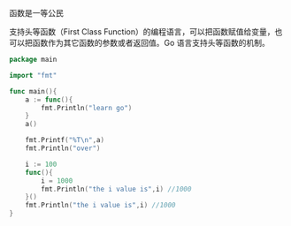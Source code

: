 函数是一等公民

支持头等函数（First Class Function）的编程语言，可以把函数赋值给变量，也可以把函数作为其它函数的参数或者返回值。Go 语言支持头等函数的机制。



```go
package main

import "fmt"

func main(){
	a := func(){
		fmt.Println("learn go")
	}
	a()

	fmt.Printf("%T\n",a)
	fmt.Println("over")

	i := 100
	func(){
		i = 1000
		fmt.Println("the i value is",i) //1000
	}()
	fmt.Println("the i value is",i) //1000
}
```

